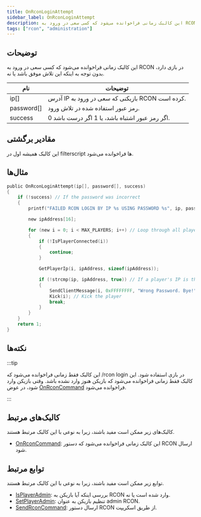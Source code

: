 ```yaml
---
title: OnRconLoginAttempt
sidebar_label: OnRconLoginAttempt
description: این کالبک زمانی فراخوانده می‌شود که کسی سعی در ورود به RCON در بازی دارد، بدون توجه به اینکه این تلاش موفق باشد یا نه.
tags: ["rcon", "administration"]
---
```


## توضیحات

این کالبک زمانی فراخوانده می‌شود که کسی سعی در ورود به RCON در بازی دارد، بدون توجه به اینکه این تلاش موفق باشد یا نه.

| نام        | توضیحات                                                   |
| ---------- | ------------------------------------------------------------- |
| ip[]       | آدرس IP بازیکنی که سعی در ورود به RCON کرده است.            |
| password[] | رمز عبور استفاده شده در تلاش ورود.                          |
| success    | 0 اگر رمز عبور اشتباه باشد، یا 1 اگر درست باشد.             |

## مقادیر برگشتی

این کالبک همیشه اول در filterscript ها فراخوانده می‌شود.

## مثال‌ها

```c
public OnRconLoginAttempt(ip[], password[], success)
{
    if (!success) // If the password was incorrect
    {
        printf("FAILED RCON LOGIN BY IP %s USING PASSWORD %s", ip, password);

        new ipAddress[16];

        for (new i = 0; i < MAX_PLAYERS; i++) // Loop through all players
        {
            if (!IsPlayerConnected(i))
            {
                continue;
            }

            GetPlayerIp(i, ipAddress, sizeof(ipAddress));

            if (!strcmp(ip, ipAddress, true)) // If a player's IP is the IP that failed the login
            {
                SendClientMessage(i, 0xFFFFFFFF, "Wrong Password. Bye!"); // Send a message
                Kick(i); // Kick the player
                break;
            }
        }
    }
    return 1;
}
```

## نکته‌ها

:::tip

این کالبک فقط زمانی فراخوانده می‌شود که /rcon login در بازی استفاده شود. این کالبک فقط زمانی فراخوانده می‌شود که بازیکن هنوز وارد نشده باشد. وقتی بازیکن وارد شود، در عوض [OnRconCommand](OnRconCommand) فراخوانده می‌شود.

:::

## کالبک‌های مرتبط

کالبک‌های زیر ممکن است مفید باشند، زیرا به نوعی با این کالبک مرتبط هستند.

- [OnRconCommand](OnRconCommand): این کالبک زمانی فراخوانده می‌شود که دستور RCON ارسال شود.

## توابع مرتبط

توابع زیر ممکن است مفید باشند، زیرا به نوعی با این کالبک مرتبط هستند.

- [IsPlayerAdmin](../functions/IsPlayerAdmin): بررسی اینکه آیا بازیکن به RCON وارد شده است یا نه.
- [SetPlayerAdmin](../functions/SetPlayerAdmin): تنظیم بازیکن به عنوان admin RCON.
- [SendRconCommand](../functions/SendRconCommand): ارسال دستور RCON از طریق اسکریپت.